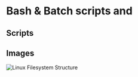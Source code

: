 # Bash & Batch scripts and 


## Scripts


## Images

![Linux Filesystem Structure](C:\dev\os\workspace\images\filesystem-structure.PNG)
